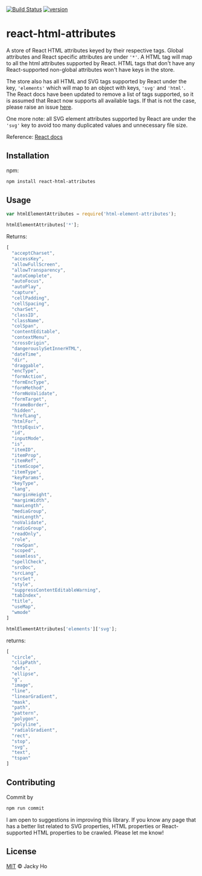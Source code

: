 [![Build Status][build-badge]][build-page]
[![version][version-badge]][package]

# react-html-attributes

A store of React HTML attributes keyed by their respective tags. Global
attributes and React specific attributes are under `'*'`. A HTML tag will map
to all the html attributes supported by React. HTML tags that don't have any
React-supported non-global attributes won't have keys in the store.

The store also has all HTML and SVG tags supported by React under the key,
`'elements'` which will map to an object with keys, `'svg'` and `'html'`.
The React docs have been updated to remove a list of tags supported, so it
is assumed that React now supports all available tags. If that is not the
case, please raise an issue [here](https://github.com/facebook/react/issues/new).

One more note: all SVG element attributes supported by React are under the
`'svg'` key to avoid too many duplicated values and unnecessary file size.

Reference:
[React docs](https://facebook.github.io/react/docs/dom-elements.html)

## Installation

npm:

```bash
npm install react-html-attributes
```

## Usage

```javascript
var htmlElementAttributes = require('html-element-attributes');
```

```javascript
htmlElementAttributes['*'];
```

Returns:

```javascript
[
  "acceptCharset",
  "accessKey",
  "allowFullScreen",
  "allowTransparency",
  "autoComplete",
  "autoFocus",
  "autoPlay",
  "capture",
  "cellPadding",
  "cellSpacing",
  "charSet",
  "classID",
  "className",
  "colSpan",
  "contentEditable",
  "contextMenu",
  "crossOrigin",
  "dangerouslySetInnerHTML",
  "dateTime",
  "dir",
  "draggable",
  "encType",
  "formAction",
  "formEncType",
  "formMethod",
  "formNoValidate",
  "formTarget",
  "frameBorder",
  "hidden",
  "hrefLang",
  "htmlFor",
  "httpEquiv",
  "id",
  "inputMode",
  "is",
  "itemID",
  "itemProp",
  "itemRef",
  "itemScope",
  "itemType",
  "keyParams",
  "keyType",
  "lang",
  "marginHeight",
  "marginWidth",
  "maxLength",
  "mediaGroup",
  "minLength",
  "noValidate",
  "radioGroup",
  "readOnly",
  "role",
  "rowSpan",
  "scoped",
  "seamless",
  "spellCheck",
  "srcDoc",
  "srcLang",
  "srcSet",
  "style",
  "suppressContentEditableWarning",
  "tabIndex",
  "title",
  "useMap",
  "wmode"
]
```

```javascript
htmlElementAttributes['elements']['svg'];
```

returns:

```javascript
[
  "circle",
  "clipPath",
  "defs",
  "ellipse",
  "g",
  "image",
  "line",
  "linearGradient",
  "mask",
  "path",
  "pattern",
  "polygon",
  "polyline",
  "radialGradient",
  "rect",
  "stop",
  "svg",
  "text",
  "tspan"
]
```

## Contributing

Commit by

```bash
npm run commit
```

I am open to suggestions in improving this library. If you know any page that
has a better list related to SVG properties, HTML properties or React-supported
HTML properties to be crawled. Please let me know!

## License

[MIT][license] © Jacky Ho

<!-- Definition -->
[license]: LICENSE
[build-page]: https://travis-ci.org/jackyho112/react-html-attributes.svg
[build-badge]: https://img.shields.io/travis/jackyho112/react-html-attributes.svg
[version-badge]: https://img.shields.io/npm/v/react-html-attributes.svg?style=flat-square
[package]: https://www.npmjs.com/package/react-html-attributes
